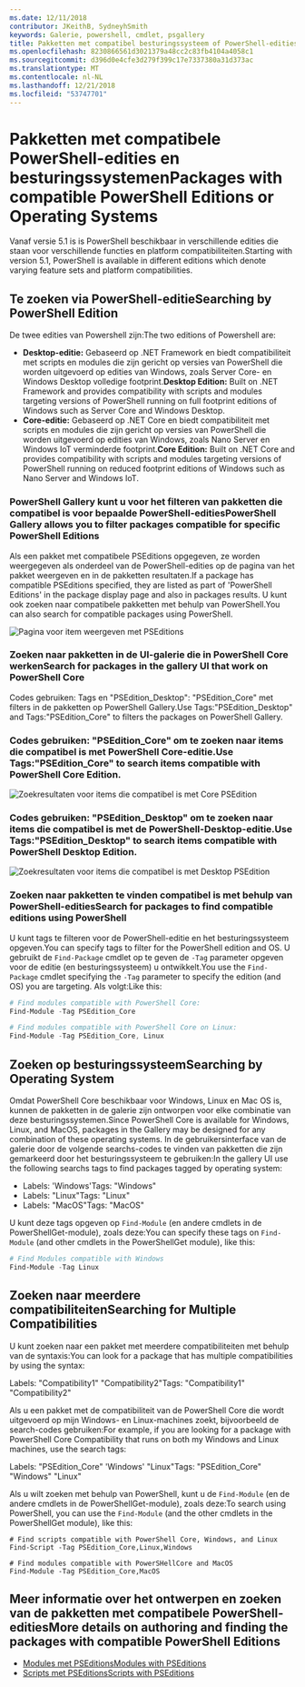 ```yaml
---
ms.date: 12/11/2018
contributor: JKeithB, SydneyhSmith
keywords: Galerie, powershell, cmdlet, psgallery
title: Pakketten met compatibel besturingssysteem of PowerShell-edities
ms.openlocfilehash: 8230866561d3021379a48cc2c83fb4104a4058c1
ms.sourcegitcommit: d396d0e4cfe3d279f399c17e7337380a31d373ac
ms.translationtype: MT
ms.contentlocale: nl-NL
ms.lasthandoff: 12/21/2018
ms.locfileid: "53747701"
---
```

# <a name="packages-with-compatible-powershell-editions-or-operating-systems"></a><span data-ttu-id="fc8f8-103">Pakketten met compatibele PowerShell-edities en besturingssystemen</span><span class="sxs-lookup"><span data-stu-id="fc8f8-103">Packages with compatible PowerShell Editions or Operating Systems</span></span>

<span data-ttu-id="fc8f8-104">Vanaf versie 5.1 is is PowerShell beschikbaar in verschillende edities die staan voor verschillende functies en platform compatibiliteiten.</span><span class="sxs-lookup"><span data-stu-id="fc8f8-104">Starting with version 5.1, PowerShell is available in different editions which denote varying feature sets and platform compatibilities.</span></span>

## <a name="searching-by-powershell-edition"></a><span data-ttu-id="fc8f8-105">Te zoeken via PowerShell-editie</span><span class="sxs-lookup"><span data-stu-id="fc8f8-105">Searching by PowerShell Edition</span></span> 
<span data-ttu-id="fc8f8-106">De twee edities van Powershell zijn:</span><span class="sxs-lookup"><span data-stu-id="fc8f8-106">The two editions of Powershell are:</span></span>
- <span data-ttu-id="fc8f8-107">**Desktop-editie:** Gebaseerd op .NET Framework en biedt compatibiliteit met scripts en modules die zijn gericht op versies van PowerShell die worden uitgevoerd op edities van Windows, zoals Server Core- en Windows Desktop volledige footprint.</span><span class="sxs-lookup"><span data-stu-id="fc8f8-107">**Desktop Edition:** Built on .NET Framework and provides compatibility with scripts and modules targeting versions of PowerShell running on full footprint editions of Windows such as Server Core and Windows Desktop.</span></span>
- <span data-ttu-id="fc8f8-108">**Core-editie:** Gebaseerd op .NET Core en biedt compatibiliteit met scripts en modules die zijn gericht op versies van PowerShell die worden uitgevoerd op edities van Windows, zoals Nano Server en Windows IoT verminderde footprint.</span><span class="sxs-lookup"><span data-stu-id="fc8f8-108">**Core Edition:** Built on .NET Core and provides compatibility with scripts and modules targeting versions of PowerShell running on reduced footprint editions of Windows such as Nano Server and Windows IoT.</span></span>

### <a name="powershell-gallery-allows-you-to-filter-packages-compatible-for-specific-powershell-editions"></a><span data-ttu-id="fc8f8-109">PowerShell Gallery kunt u voor het filteren van pakketten die compatibel is voor bepaalde PowerShell-edities</span><span class="sxs-lookup"><span data-stu-id="fc8f8-109">PowerShell Gallery allows you to filter packages compatible for specific PowerShell Editions</span></span>

<span data-ttu-id="fc8f8-110">Als een pakket met compatibele PSEditions opgegeven, ze worden weergegeven als onderdeel van de PowerShell-edities op de pagina van het pakket weergeven en in de pakketten resultaten.</span><span class="sxs-lookup"><span data-stu-id="fc8f8-110">If a package has compatible PSEditions specified, they are listed as part of 'PowerShell Editions' in the package display page and also in packages results.</span></span>
<span data-ttu-id="fc8f8-111">U kunt ook zoeken naar compatibele pakketten met behulp van PowerShell.</span><span class="sxs-lookup"><span data-stu-id="fc8f8-111">You can also search for compatible packages using PowerShell.</span></span>

![Pagina voor item weergeven met PSEditions](../../Images/packagedisplaypagewithpseditions.PNG)

### <a name="search-for-packages-in-the-gallery-ui-that-work-on-powershell-core"></a><span data-ttu-id="fc8f8-113">Zoeken naar pakketten in de UI-galerie die in PowerShell Core werken</span><span class="sxs-lookup"><span data-stu-id="fc8f8-113">Search for packages in the gallery UI that work on PowerShell Core</span></span>

<span data-ttu-id="fc8f8-114">Codes gebruiken: Tags en "PSEdition_Desktop": "PSEdition_Core" met filters in de pakketten op PowerShell Gallery.</span><span class="sxs-lookup"><span data-stu-id="fc8f8-114">Use Tags:"PSEdition_Desktop" and Tags:"PSEdition_Core" to filters the packages on PowerShell Gallery.</span></span>

### <a name="use-tagspseditioncore-to-search-items-compatible-with-powershell-core-edition"></a><span data-ttu-id="fc8f8-115">Codes gebruiken: "PSEdition_Core" om te zoeken naar items die compatibel is met PowerShell Core-editie.</span><span class="sxs-lookup"><span data-stu-id="fc8f8-115">Use Tags:"PSEdition_Core" to search items compatible with PowerShell Core Edition.</span></span>

![Zoekresultaten voor items die compatibel is met Core PSEdition](../../Images/searchresultswithpseditions.PNG)

### <a name="use-tagspseditiondesktop-to-search-items-compatible-with-powershell-desktop-edition"></a><span data-ttu-id="fc8f8-117">Codes gebruiken: "PSEdition_Desktop" om te zoeken naar items die compatibel is met de PowerShell-Desktop-editie.</span><span class="sxs-lookup"><span data-stu-id="fc8f8-117">Use Tags:"PSEdition_Desktop" to search items compatible with PowerShell Desktop Edition.</span></span>

![Zoekresultaten voor items die compatibel is met Desktop PSEdition](../../Images/searchresultswithpseditionsdesktop.PNG)

### <a name="search-for-packages-to-find-compatible-editions-using-powershell"></a><span data-ttu-id="fc8f8-119">Zoeken naar pakketten te vinden compatibel is met behulp van PowerShell-edities</span><span class="sxs-lookup"><span data-stu-id="fc8f8-119">Search for packages to find compatible editions using PowerShell</span></span>
<span data-ttu-id="fc8f8-120">U kunt tags te filteren voor de PowerShell-editie en het besturingssysteem opgeven.</span><span class="sxs-lookup"><span data-stu-id="fc8f8-120">You can specify tags to filter for the PowerShell edition and OS.</span></span> <span data-ttu-id="fc8f8-121">U gebruikt de `Find-Package` cmdlet op te geven de `-Tag` parameter opgeven voor de editie (en besturingssysteem) u ontwikkelt.</span><span class="sxs-lookup"><span data-stu-id="fc8f8-121">You use the `Find-Package` cmdlet specifying the `-Tag` parameter to specify the edition (and OS) you are targeting.</span></span>
<span data-ttu-id="fc8f8-122">Als volgt:</span><span class="sxs-lookup"><span data-stu-id="fc8f8-122">Like this:</span></span>

```powershell
# Find modules compatible with PowerShell Core:
Find-Module -Tag PSEdition_Core

# Find modules compatible with PowerShell Core on Linux:
Find-Module -Tag PSEdition_Core, Linux
```

## <a name="searching-by-operating-system"></a><span data-ttu-id="fc8f8-123">Zoeken op besturingssysteem</span><span class="sxs-lookup"><span data-stu-id="fc8f8-123">Searching by Operating System</span></span> 

<span data-ttu-id="fc8f8-124">Omdat PowerShell Core beschikbaar voor Windows, Linux en Mac OS is, kunnen de pakketten in de galerie zijn ontworpen voor elke combinatie van deze besturingssystemen.</span><span class="sxs-lookup"><span data-stu-id="fc8f8-124">Since PowerShell Core is available for Windows, Linux, and MacOS, packages in the Gallery may be designed for any combination of these operating systems.</span></span> <span data-ttu-id="fc8f8-125">In de gebruikersinterface van de galerie door de volgende searchs-codes te vinden van pakketten die zijn gemarkeerd door het besturingssysteem te gebruiken:</span><span class="sxs-lookup"><span data-stu-id="fc8f8-125">In the gallery UI use the following searchs tags to find packages tagged by operating system:</span></span>

- <span data-ttu-id="fc8f8-126">Labels: 'Windows'</span><span class="sxs-lookup"><span data-stu-id="fc8f8-126">Tags: "Windows"</span></span>
- <span data-ttu-id="fc8f8-127">Labels: "Linux"</span><span class="sxs-lookup"><span data-stu-id="fc8f8-127">Tags: "Linux"</span></span>
- <span data-ttu-id="fc8f8-128">Labels: "MacOS"</span><span class="sxs-lookup"><span data-stu-id="fc8f8-128">Tags: "MacOS"</span></span> 

<span data-ttu-id="fc8f8-129">U kunt deze tags opgeven op `Find-Module` (en andere cmdlets in de PowerShellGet-module), zoals deze:</span><span class="sxs-lookup"><span data-stu-id="fc8f8-129">You can specify these tags on `Find-Module` (and other cmdlets in the PowerShellGet module), like this:</span></span>

```powershell
# Find Modules compatible with Windows
Find-Module -Tag Linux
```

## <a name="searching-for-multiple-compatibilities"></a><span data-ttu-id="fc8f8-130">Zoeken naar meerdere compatibiliteiten</span><span class="sxs-lookup"><span data-stu-id="fc8f8-130">Searching for Multiple Compatibilities</span></span>

<span data-ttu-id="fc8f8-131">U kunt zoeken naar een pakket met meerdere compatibiliteiten met behulp van de syntaxis:</span><span class="sxs-lookup"><span data-stu-id="fc8f8-131">You can look for a package that has multiple compatibilities by using the syntax:</span></span> 

<span data-ttu-id="fc8f8-132">Labels: "Compatibility1" "Compatibility2"</span><span class="sxs-lookup"><span data-stu-id="fc8f8-132">Tags: "Compatibility1" "Compatibility2"</span></span> 

<span data-ttu-id="fc8f8-133">Als u een pakket met de compatibiliteit van de PowerShell Core die wordt uitgevoerd op mijn Windows- en Linux-machines zoekt, bijvoorbeeld de search-codes gebruiken:</span><span class="sxs-lookup"><span data-stu-id="fc8f8-133">For example, if you are looking for a package with PowerShell Core Compatibility that runs on both my Windows and Linux machines, use the search tags:</span></span>

<span data-ttu-id="fc8f8-134">Labels: "PSEdition_Core" 'Windows' "Linux"</span><span class="sxs-lookup"><span data-stu-id="fc8f8-134">Tags: "PSEdition_Core" "Windows" "Linux"</span></span> 

<span data-ttu-id="fc8f8-135">Als u wilt zoeken met behulp van PowerShell, kunt u de `Find-Module` (en de andere cmdlets in de PowerShellGet-module), zoals deze:</span><span class="sxs-lookup"><span data-stu-id="fc8f8-135">To search using PowerShell, you can use the `Find-Module` (and the other cmdlets in the PowerShellGet module), like this:</span></span>

```powewrshell
# Find scripts compatible with PowerShell Core, Windows, and Linux
Find-Script -Tag PSEdition_Core,Linux,Windows

# Find modules compatible with PowerSHellCore and MacOS
Find-Module -Tag PSEdition_Core,MacOS
```

## <a name="more-details-on-authoring-and-finding-the-packages-with-compatible-powershell-editions"></a><span data-ttu-id="fc8f8-136">Meer informatie over het ontwerpen en zoeken van de pakketten met compatibele PowerShell-edities</span><span class="sxs-lookup"><span data-stu-id="fc8f8-136">More details on authoring and finding the packages with compatible PowerShell Editions</span></span>

- [<span data-ttu-id="fc8f8-137">Modules met PSEditions</span><span class="sxs-lookup"><span data-stu-id="fc8f8-137">Modules with PSEditions</span></span>](../../concepts/module-psedition-support.md)
- [<span data-ttu-id="fc8f8-138">Scripts met PSEditions</span><span class="sxs-lookup"><span data-stu-id="fc8f8-138">Scripts with PSEditions</span></span>](../../concepts/script-psedition-support.md)
